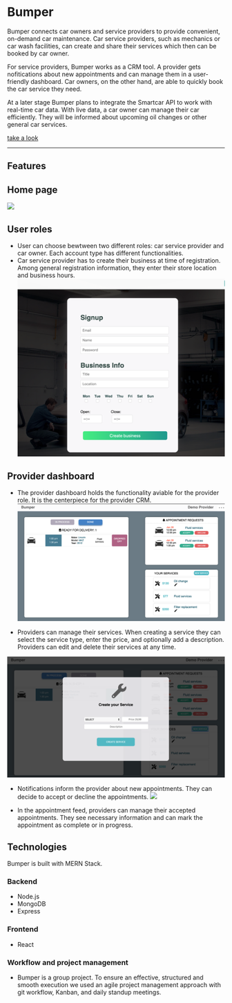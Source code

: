 # Bumper

Bumper connects car owners and service providers to provide convenient, on-demand car maintenance. Car service providers, such as mechanics or car wash facilities, can create and share their services which then can be booked by car owner. 

For service providers, Bumper works as a CRM tool. A provider gets nofitications about new appointments and can manage them in a user-friendly dashboard.
Car owners, on the other hand, are able to quickly book the car service they need.

At a later stage Bumper plans to integrate the Smartcar API to work with real-time car data.
With live data, a car owner can manage their car efficiently. They will be informed about upcoming oil changes or other general car services.

[take a look](https://immense-scrubland-89264.herokuapp.com/#/)
***

## **Features**
## Home page
![](frontend/src/assets/images/home.png)
## User roles
* User can choose bewtween two different roles: car service provider and car owner. Each account type has different functionalities. 
* Car service provider has to create their business at time of registration. Among general registration information, they enter their store location and business hours. 
 ![](frontend/src/assets/images/createBusiness.png)


## Provider dashboard
* The provider dashboard holds the functionality aviable for the provider role. It is the centerpiece for the provider CRM. 
![](frontend/src/assets/images/providerDashboard.png)


* Providers can manage their services. When creating a service they can select the service type, enter the price, and optionally add a description. Providers can edit and delete their services at any time.

![](frontend/src/assets/images/createService.png)


 * Notifications inform the provider about new appointments. They can decide to accept or decline the appointments.
 ![](frontend/src/assets/notification.png)
 
 * In the appointment feed, providers can manage their accepted appointments. They see necessary information and can mark the appointment as complete or in progress.



 ## **Technologies**
 Bumper is built with MERN Stack. 

 ### Backend
 * Node.js
 * MongoDB
 * Express

 ### Frontend
 * React

 ### Workflow and project management
 * Bumper is a group project. To ensure an effective, structured and smooth execution we used an agile project management approach with git workflow, Kanban, and daily standup meetings.


